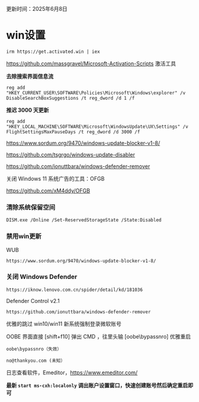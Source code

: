 更新时间：2025年6月8日

# win设置


```
irm https://get.activated.win | iex
```
https://github.com/massgravel/Microsoft-Activation-Scripts 激活工具



**去除搜索界面信息流**
```
reg add "HKEY_CURRENT_USER\SOFTWARE\Policies\Microsoft\Windows\explorer" /v DisableSearchBoxSuggestions /t reg_dword /d 1 /f
```

**推迟 3000 天更新**
```
reg add "HKEY_LOCAL_MACHINE\SOFTWARE\Microsoft\WindowsUpdate\UX\Settings" /v FlightSettingsMaxPauseDays /t reg_dword /d 3000 /f
```

https://www.sordum.org/9470/windows-update-blocker-v1-8/

https://github.com/tsgrgo/windows-update-disabler

https://github.com/ionuttbara/windows-defender-remover

关闭 Windows 11 系统广告的工具：OFGB

https://github.com/xM4ddy/OFGB

### 清除系统保留空间
```
DISM.exe /Online /Set-ReservedStorageState /State:Disabled
```

### 禁用win更新

WUB

```https://www.sordum.org/9470/windows-update-blocker-v1-8/ ```

### 关闭 Windows Defender

```https://iknow.lenovo.com.cn/spider/detail/kd/181036```

Defender Control v2.1

```https://github.com/ionuttbara/windows-defender-remover```


优雅的跳过 win10/win11 新系统强制登录微软账号

OOBE 界面直接 [shift+f10] 弹出 CMD ，往里头输 [oobe\bypassnro] 优雅重启

```oobe\bypassnro（失效）```

```no@thankyou.com (未知）```


日志查看软件，Emeditor，https://www.emeditor.com/


**最新 ```start ms-cxh:localonly``` 调出账户设置窗口，快速创建账号然后确定重启即可**



